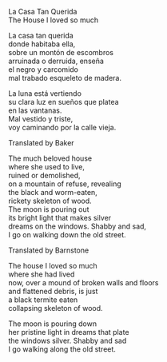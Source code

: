 
La Casa Tan Querida   
The House I loved so much   

La casa tan querida   
donde habitaba ella,   
sobre un montón de escombros   
arruinada o derruida, enseña  
el negro y carcomido  
mal trabado esqueleto de madera.  

La luna está vertiendo  
su clara luz en sueños que platea  
en las vantanas.  
Mal vestido y triste,  
voy caminando por la calle vieja.

Translated by Baker

The much beloved house  
where she used to live,  
ruined or demolished,  
on a mountain of refuse, revealing  
the black and worm-eaten,  
rickety skeleton of wood.  
The moon is pouring out  
its bright light that makes silver  
dreams on the windows. Shabby and sad,  
I go on walking down the old street.  

Translated by Barnstone

The house I loved so much  
where she had lived  
now, over a mound of broken walls and floors  
and flattened debris, is just  
a black termite eaten  
collapsing skeleton of wood.  

The moon is pouring down  
her pristine light in dreams that plate  
the windows silver.  Shabby and sad  
I go walking along the old street.  
